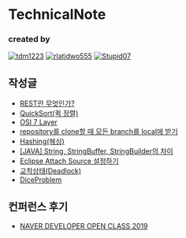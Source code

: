 TechnicalNote
===

### **created by** 
[![tdm1223](https://avatars1.githubusercontent.com/u/21440957?s=100&v=4)](https://github.com/tdm1223)
[![rlatjdwo555](https://avatars0.githubusercontent.com/u/28692938?s=100&v=4)](https://github.com/rlatjdwo555)
[![Stupid07](https://avatars1.githubusercontent.com/u/35564566?s=100&v=4)](https://github.com/Stupid07)


## 작성글
- [REST란 무엇인가?](https://github.com/jobhope/TechnicalNote/blob/master/REST%EB%9E%80%20%EB%AC%B4%EC%97%87%EC%9D%B8%EA%B0%80.md)
- [QuickSort(퀵 정렬)](https://github.com/jobhope/TechnicalNote/blob/master/QuickSort.md)
- [OSI 7 Layer](https://github.com/jobhope/TechnicalNote/blob/master/OSI7layer.md)
- [repository를 clone할 때 모든 branch를 local에 받기](https://github.com/jobhope/TechnicalNote/blob/master/CloneRepository.md)
- [Hashing(해싱)](https://github.com/jobhope/TechnicalNote/blob/master/hashing.md)
- [[JAVA] String, StringBuffer, StringBuilder의 차이](https://github.com/jobhope/TechnicalNote/blob/master/%5BJAVA%5D%20String%2C%20StringBuffer%2C%20StringBuilder%EC%9D%98%20%EC%B0%A8%EC%9D%B4.md)
- [Eclipse Attach Source 설정하기](https://github.com/jobhope/TechnicalNote/blob/master/Eclipse%20Attach%20Source%20%EC%84%A4%EC%A0%95.md)
- [교착상태(Deadlock)](https://github.com/jobhope/TechnicalNote/blob/master/Deadlock.md)
- [DiceProblem](https://github.com/jobhope/TechnicalNote/blob/master/DiceProblem.md)

## 컨퍼런스 후기
- [NAVER DEVELOPER OPEN CLASS 2019](https://github.com/jobhope/TechnicalNote/blob/master/NAVER_DEVELOPER_OPEN_CLASS_2019.md)
